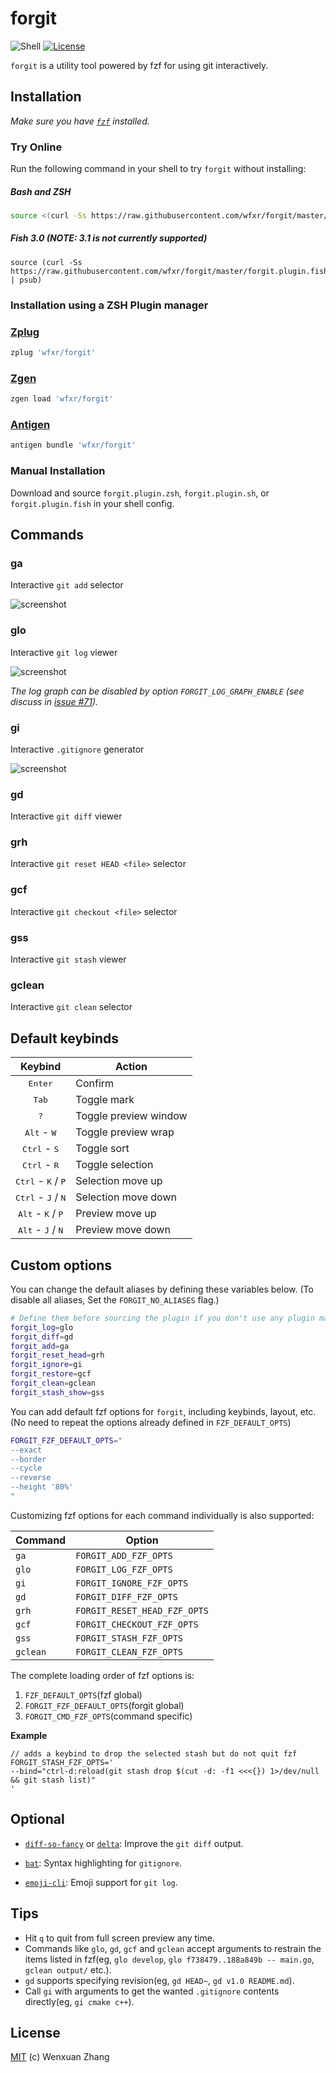 # forgit

![Shell](https://img.shields.io/badge/Shell-Bash%20%7C%20Zsh%20%7C%20Fish-blue)
[![License](https://img.shields.io/badge/License-MIT-brightgreen.svg)](https://wfxr.mit-license.org/2017)

`forgit` is a utility tool powered by fzf for using git interactively.

## Installation

*Make sure you have [`fzf`](https://github.com/junegunn/fzf) installed.*

### Try Online

Run the following command in your shell to try `forgit` without installing:

##### Bash and ZSH 

``` bash
source <(curl -Ss https://raw.githubusercontent.com/wfxr/forgit/master/forgit.plugin.zsh)
```
##### Fish 3.0 (NOTE: 3.1 is not currently supported)
``` fish
source (curl -Ss https://raw.githubusercontent.com/wfxr/forgit/master/forgit.plugin.fish | psub)
```

### Installation using a ZSH Plugin manager
### [Zplug](https://github.com/zplug/zplug)
``` zsh
zplug 'wfxr/forgit'
```

### [Zgen](https://github.com/tarjoilija/zgen)
``` zsh
zgen load 'wfxr/forgit'
```

### [Antigen](https://github.com/zsh-users/antigen)
``` zsh
antigen bundle 'wfxr/forgit'
```

### Manual Installation

Download and source `forgit.plugin.zsh`, `forgit.plugin.sh`, or `forgit.plugin.fish` in your shell config.

## Commands

### ga

Interactive `git add` selector

![screenshot](https://raw.githubusercontent.com/wfxr/i/master/forgit-ga.png)

### glo

Interactive `git log` viewer

![screenshot](https://raw.githubusercontent.com/wfxr/i/master/forgit-glo.png)

*The log graph can be disabled by option `FORGIT_LOG_GRAPH_ENABLE` (see discuss in [issue #71](https://github.com/wfxr/forgit/issues/71)).*

### gi

Interactive `.gitignore` generator

![screenshot](https://raw.githubusercontent.com/wfxr/i/master/forgit-gi.png)

### gd

Interactive `git diff` viewer

### grh

Interactive `git reset HEAD <file>` selector

### gcf

Interactive `git checkout <file>` selector

### gss

Interactive `git stash` viewer

### gclean

Interactive `git clean` selector


## Default keybinds

| Keybind                                       | Action                  |
| :-------------------------------------------: | ----------------------- |
| <kbd>Enter</kbd>                              | Confirm                 |
| <kbd>Tab</kbd>                                | Toggle mark             |
| <kbd>?</kbd>                                  | Toggle preview window   |
| <kbd>Alt</kbd> - <kbd>W</kbd>                 | Toggle preview wrap     |
| <kbd>Ctrl</kbd> - <kbd>S</kbd>                | Toggle sort             |
| <kbd>Ctrl</kbd> - <kbd>R</kbd>                | Toggle selection        |
| <kbd>Ctrl</kbd> - <kbd>K</kbd> / <kbd>P</kbd> | Selection move up       |
| <kbd>Ctrl</kbd> - <kbd>J</kbd> / <kbd>N</kbd> | Selection move down     |
| <kbd>Alt</kbd> - <kbd>K</kbd> / <kbd>P</kbd>  | Preview move up         |
| <kbd>Alt</kbd> - <kbd>J</kbd> / <kbd>N</kbd>  | Preview move down       |

## Custom options

You can change the default aliases by defining these variables below.
(To disable all aliases, Set the `FORGIT_NO_ALIASES` flag.)

``` bash
# Define them before sourcing the plugin if you don't use any plugin manager.
forgit_log=glo
forgit_diff=gd
forgit_add=ga
forgit_reset_head=grh
forgit_ignore=gi
forgit_restore=gcf
forgit_clean=gclean
forgit_stash_show=gss
```

You can add default fzf options for `forgit`, including keybinds, layout, etc.
(No need to repeat the options already defined in `FZF_DEFAULT_OPTS`)

``` bash
FORGIT_FZF_DEFAULT_OPTS="
--exact
--border
--cycle
--reverse
--height '80%'
"
```

Customizing fzf options for each command individually is also supported:

| Command  | Option                       |
|----------|------------------------------|
| `ga`     | `FORGIT_ADD_FZF_OPTS`        |
| `glo`    | `FORGIT_LOG_FZF_OPTS`        |
| `gi`     | `FORGIT_IGNORE_FZF_OPTS`     |
| `gd`     | `FORGIT_DIFF_FZF_OPTS`       |
| `grh`    | `FORGIT_RESET_HEAD_FZF_OPTS` |
| `gcf`    | `FORGIT_CHECKOUT_FZF_OPTS`   |
| `gss`    | `FORGIT_STASH_FZF_OPTS`      |
| `gclean` | `FORGIT_CLEAN_FZF_OPTS`      |

The complete loading order of fzf options is:

1. `FZF_DEFAULT_OPTS`(fzf global)
2. `FORGIT_FZF_DEFAULT_OPTS`(forgit global)
3. `FORGIT_CMD_FZF_OPTS`(command specific)

**Example**
```
// adds a keybind to drop the selected stash but do not quit fzf
FORGIT_STASH_FZF_OPTS='
--bind="ctrl-d:reload(git stash drop $(cut -d: -f1 <<<{}) 1>/dev/null && git stash list)"
'
```

## Optional

- [`diff-so-fancy`](https://github.com/so-fancy/diff-so-fancy) or [`delta`](https://github.com/dandavison/delta): Improve the `git diff` output.

- [`bat`](https://github.com/sharkdp/bat.git): Syntax highlighting for `gitignore`.

- [`emoji-cli`](https://github.com/wfxr/emoji-cli): Emoji support for `git log`.

## Tips

- Hit `q` to quit from full screen preview any time.
- Commands like `glo`, `gd`, `gcf` and `gclean` accept arguments to restrain the items listed in fzf(eg, `glo develop`, `glo f738479..188a849b -- main.go`, `gclean output/` etc.).
- `gd` supports specifying revision(eg, `gd HEAD~`, `gd v1.0 README.md`).
- Call `gi` with arguments to get the wanted `.gitignore` contents directly(eg, `gi cmake c++`).

## License

[MIT](https://wfxr.mit-license.org/2017) (c) Wenxuan Zhang
